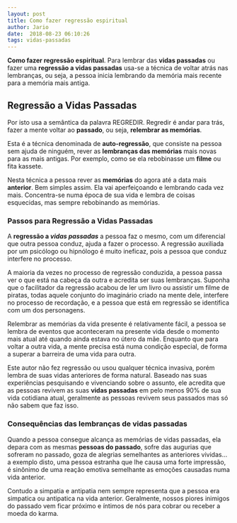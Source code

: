 ```yaml
---
layout: post
title: Como fazer regressão espiritual
author: Jario
date:  2018-08-23 06:10:26
tags: vidas-passadas 
---
```

**Como fazer regressão espiritual**. Para lembrar das **vidas passadas** ou fazer uma **regressão a vidas passadas** usa-se a técnica de voltar atrás nas lembranças, ou seja, a pessoa inicia lembrando da memória mais recente para a memória mais antiga.   
## Regressão a Vidas Passadas
Por isto usa a semântica da palavra REGREDIR. Regredir é andar para trás, fazer a mente voltar ao **passado**, ou seja, **relembrar as memórias**.

Esta é a técnica denominada de **auto-regressão**, que consiste na pessoa sem ajuda de ninguém, rever as **lembranças das memórias** mais novas para as mais antigas. Por exemplo, como se ela rebobinasse um **filme** ou fita kassete.

Nesta técnica a pessoa rever as **memórias** do agora até a data mais **anterior**. Bem simples assim. Ela vai aperfeiçoando e lembrando cada vez mais. Concentra-se numa época de sua vida e lembra de coisas esquecidas, mas sempre rebobinando as memórias.

### Passos para Regressão a Vidas Passadas

A **regressão a _vidas passadas_** a pessoa faz o mesmo, com um diferencial que outra pessoa conduz, ajuda a fazer o processo. A regressão auxiliada por um psicólogo ou hipnólogo é muito ineficaz, pois a pessoa que conduz interfere no processo.

A maioria da vezes no processo de regressão conduzida, a pessoa passa ver o que está na cabeça da outra e acredita ser suas lembranças. Suponha que o facilitador da regressão acabou de ler um livro ou assistir um filme de piratas, todas aquele conjunto do imaginário criado na mente dele, interfere no processo de recordação, e a pessoa que está em regressão se identifica com um dos personagens.

Relembrar as memórias da vida presente é relativamente fácil, a pessoa se lembra de eventos que aconteceram na presente vida desde o momento mais atual até quando ainda estava no útero da mãe. Enquanto que para voltar a outra vida, a mente precisa está numa condição especial, de forma a superar a barreira de uma vida para outra.

Este autor não fez regressão ou usou qualquer técnica invasiva, porém lembra de suas vidas anteriores de forma natural. Baseado nas suas experiências pesquisando e vivenciando sobre o assunto, ele acredita que as pessoas revivem as suas **vidas passadas** em pelo menos 90% de sua vida cotidiana atual, geralmente as pessoas revivem seus passados mas só não sabem que faz isso.

### Consequências das lembranças de vidas passadas

Quando a pessoa consegue alcança as memórias de vidas passadas, ela depara com as mesmas **pessoas do passado**, sofre das augurias que sofreram no passado, goza de alegrias semelhantes as anteriores vividas&#8230; a exemplo disto, uma pessoa estranha que lhe causa uma forte impressão, é sinônimo de uma reação emotiva semelhante as emoções causadas numa vida anterior.

Contudo a simpatia e antipatia nem sempre representa que a pessoa era simpatica ou antipatica na vida anterior. Geralmente, nossos piores inimigos do passado vem ficar próximo e íntimos de nós para cobrar ou receber a moeda do karma.